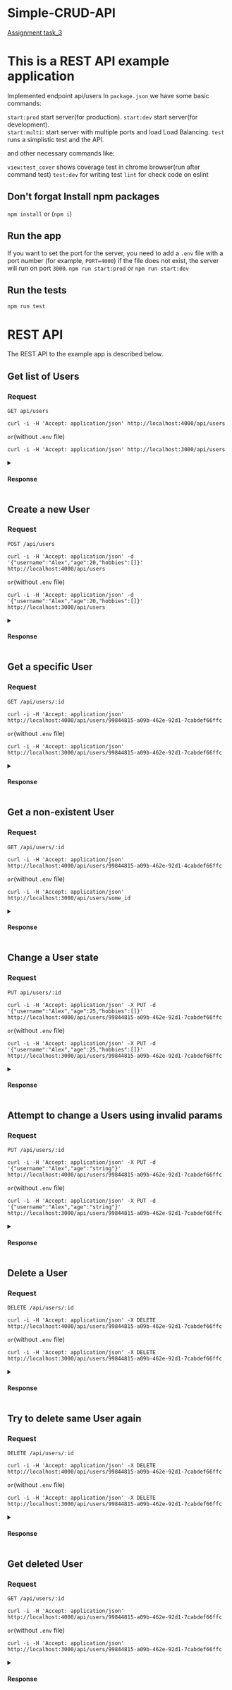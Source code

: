 # Simple-CRUD-API

[Assignment task_3](https://github.com/AlreadyBored/nodejs-assignments/blob/main/assignments/crud-api/assignment.md)

# This is a REST API example application

Implemented endpoint api/users
In `package.json` we have some basic commands:

`start:prod` start server(for production).
`start:dev` start server(for development).  
`start:multi`: start server with multiple ports and load Load Balancing.
`test` runs a simplistic test and the API.

and other necessary commands like:

`view:test_cover` shows coverage test in chrome browser(run after command test)
`test:dev` for writing test
`lint` for check code on eslint

## Don't forgat Install npm packages

`npm install` or (`npm i`)

## Run the app

If you want to set the port for the server, you need to add a `.env` file with a port number (for example, `PORT=4000`) if the file does not exist, the server will run on port `3000`.
`npm run start:prod` or `npm run start:dev`

## Run the tests

`npm run test`

# REST API

The REST API to the example app is described below.

## Get list of Users

### Request

`GET api/users`

    curl -i -H 'Accept: application/json' http://localhost:4000/api/users

`or`(without `.env` file)

    curl -i -H 'Accept: application/json' http://localhost:3000/api/users

<details>
<summary><h4>Response</h4></summary>
<pre>
HTTP/1.1 200 OK
Content-Type: application/json
Date: Thu, 01 Jan 2023 01:00:00 GMT
Connection: keep-alive
Keep-Alive: timeout=5
Transfer-Encoding: chunked
</br>
[]
</pre>
</details>

## Create a new User

### Request

`POST /api/users`

    curl -i -H 'Accept: application/json' -d '{"username":"Alex","age":20,"hobbies":[]}' http://localhost:4000/api/users

`or`(without `.env` file)

    curl -i -H 'Accept: application/json' -d '{"username":"Alex","age":20,"hobbies":[]}' http://localhost:3000/api/users

<details>
<summary><h4>Response</h4></summary>
<pre>
HTTP/1.1 201 Created
Content-Type: application/json
Date: Thu, 01 Jan 2023 01:00:00 GMT
Connection: keep-alive
Keep-Alive: timeout=5
Transfer-Encoding: chunked
</br>
[{"username":"Alex","age":20,"hobbies":[],"id":"99844815-a09b-462e-92d1-7cabdef66ffc"}]
</pre>
</details>

## Get a specific User

### Request

`GET /api/users/:id`

    curl -i -H 'Accept: application/json' http://localhost:4000/api/users/99844815-a09b-462e-92d1-7cabdef66ffc

`or`(without `.env` file)

    curl -i -H 'Accept: application/json' http://localhost:3000/api/users/99844815-a09b-462e-92d1-7cabdef66ffc

<details>
<summary><h4>Response</h4></summary>
<pre>
HTTP/1.1 200 OK
Content-Type: application/json
Date: Thu, 01 Jan 2023 01:00:00 GMT
Connection: keep-alive
Keep-Alive: timeout=5
Transfer-Encoding: chunked
</br>
{"username":"Alex","age":22,"hobbies":[],"id":"99844815-a09b-462e-92d1-7cabdef66ffc"}
</pre>
</details>

## Get a non-existent User

### Request

`GET /api/users/:id`

    curl -i -H 'Accept: application/json' http://localhost:4000/api/users/99844815-a09b-462e-92d1-4cabdef66ffc

`or`(without `.env` file)

    curl -i -H 'Accept: application/json' http://localhost:3000/api/users/some_id

<details>
<summary><h4>Response</h4></summary>
<pre>
HTTP/1.1 404 Not Found
Content-Type: application/json
Date: Thu, 01 Jan 2023 01:00:00 GMT
Connection: keep-alive
Keep-Alive: timeout=5
Transfer-Encoding: chunked
</br>
{"message":"User not exist"}
</pre>

<code>or</code> if <code>id</code> not valid

<pre>
HTTP/1.1 400 Bad Request
Content-Type: application/json
Date: Thu, 01 Jan 2023 01:00:00 GMT
Connection: keep-alive
Keep-Alive: timeout=5
Transfer-Encoding: chunked
<br>
{"message":"Not valid user id"}
</pre>
</details>

## Change a User state

### Request

`PUT api/users/:id`

    curl -i -H 'Accept: application/json' -X PUT -d '{"username":"Alex","age":25,"hobbies":[]}' http://localhost:4000/api/users/99844815-a09b-462e-92d1-7cabdef66ffc

`or`(without `.env` file)

    curl -i -H 'Accept: application/json' -X PUT -d '{"username":"Alex","age":25,"hobbies":[]}' http://localhost:3000/api/users/99844815-a09b-462e-92d1-7cabdef66ffc

<details>
<summary><h4>Response</h4></summary>
<pre>
HTTP/1.1 200 OK
Content-Type: application/json
Date: Thu, 01 Jan 2023 01:00:00 GMT
Connection: keep-alive
Keep-Alive: timeout=5
Transfer-Encoding: chunked
</br>
{"username":"Alex","age":25,"hobbies":[],"id":"99844815-a09b-462e-92d1-7cabdef66ffc"}
</pre>
</details>

## Attempt to change a Users using invalid params

### Request

`PUT /api/users/:id`

    curl -i -H 'Accept: application/json' -X PUT -d '{"username":"Alex","age":"string"}' http://localhost:4000/api/users/99844815-a09b-462e-92d1-7cabdef66ffc

`or`(without `.env` file)

    curl -i -H 'Accept: application/json' -X PUT -d '{"username":"Alex","age":"string"}' http://localhost:3000/api/users/99844815-a09b-462e-92d1-7cabdef66ffc

<details>
<summary><h4>Response</h4></summary>
<pre>
HTTP/1.1 400 Bad Request
Content-Type: application/json
Date: Thu, 01 Jan 2023 01:00:00 GMT
Connection: keep-alive
Keep-Alive: timeout=5
Transfer-Encoding: chunked
</br>
{"message":"Not contain required fields age,hobbies"}
</pre>
</details>

## Delete a User

### Request

`DELETE /api/users/:id`

    curl -i -H 'Accept: application/json' -X DELETE http://localhost:4000/api/users/99844815-a09b-462e-92d1-7cabdef66ffc

`or`(without `.env` file)

    curl -i -H 'Accept: application/json' -X DELETE http://localhost:3000/api/users/99844815-a09b-462e-92d1-7cabdef66ffc

<details>
<summary><h4>Response</h4></summary>
<pre>
HTTP/1.1 204 No Content
Content-Type: application/json
Date: Thu, 01 Jan 2023 01:00:00 GMT
Connection: keep-alive
Keep-Alive: timeout=5
</pre>
</details>

## Try to delete same User again

### Request

`DELETE /api/users/:id`

    curl -i -H 'Accept: application/json' -X DELETE http://localhost:4000/api/users/99844815-a09b-462e-92d1-7cabdef66ffc

`or`(without `.env` file)

    curl -i -H 'Accept: application/json' -X DELETE http://localhost:3000/api/users/99844815-a09b-462e-92d1-7cabdef66ffc

<details>
<summary><h4>Response</h4></summary>
<pre>
HTTP/1.1 404 Not Found
Content-Type: application/json
Date: Thu, 01 Jan 2023 01:00:00 GMT
Connection: keep-alive
Keep-Alive: timeout=5
Transfer-Encoding: chunked
</br>
{"message":"User not exist"}
</pre>
</details>

## Get deleted User

### Request

`GET /api/users/:id`

    curl -i -H 'Accept: application/json' http://localhost:4000/api/users/99844815-a09b-462e-92d1-7cabdef66ffc

`or`(without `.env` file)

    curl -i -H 'Accept: application/json' http://localhost:3000/api/users/99844815-a09b-462e-92d1-7cabdef66ffc

<details>
<summary><h4>Response</h4></summary>
<pre>
HTTP/1.1 404 Not Found
Content-Type: application/json
Date: Thu, 01 Jan 2023 01:00:00 GMT
Connection: keep-alive
Keep-Alive: timeout=5
Transfer-Encoding: chunked
</br>
{"message":"User not exist"}
</pre>
</details>
